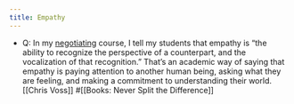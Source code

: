 ```yaml
---
title: Empathy
---
```


- Q: In my [negotiating]([[Negotiation]]) course, I tell my students that empathy is “the ability to recognize the perspective of a counterpart, and the vocalization of that recognition.” That’s an academic way of saying that empathy is paying attention to another human being, asking what they are feeling, and making a commitment to understanding their world. [[Chris Voss]] #[[Books: Never Split the Difference]]
